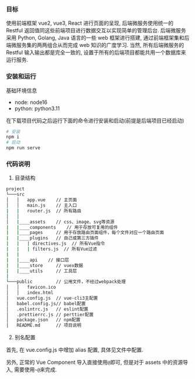 ### 目标

使用前端框架 vue2, vue3, React 进行页面的呈现, 后端微服务使用统一的 Restful 返回值同这些前端项目进行数据交互以实现简单的管理后台. 后端微服务采用 Python, Golang, Java 语言的一些 web 框架进行搭建, 通过前端框架集和后端微服务集的两两组合从而完成 web 知识的广度学习.
当然, 所有后端微服务的 Restful 输入输出都是完全一致的, 设置于所有的后端项目都能共用一个数据库来运行服务.

### 安装和运行

基础环境信息

- node: node16
- python: python3.11

在下载项目代码之后运行下面的命令进行安装和启动(前提是后端项目已经启动)

```sh
# 安装
npm i
# 启动
npm run serve
```

### 代码说明

1. 目录结构

```sh
project
└───src
│   │   app.vue    // 主页面
│   │   main.js    // 主入口
|   |   router.js  // 所有路由
│   │
│   |____assets    // css、image、svg等资源
|   |____components    // 用于存放可复用的组件
|   |____pages     // 用于存放路由页面组件，每个文件对应一个路由页面
|   |____plugins   // 自己或第三方插件
|   |   | directives.js  // 所有Vue指令
|   |   | filters.js  // 所有Vue过滤
|   |
|   |____api    // 接口层
|   |____store     // vuex数据
|   |____utils     // 工具层
|
└───public         // 公用文件，不经过webpack处理
│   │   favicon.ico
│   │   index.html
│   vue.config.js  // vue-cli3主配置
│   babel.config.js// babel配置
│   .eslintrc.js   // eslint配置
│   .prettierrc.js // perttier配置
│   package.json   // npm配置
│   README.md      // 项目说明
```

2. 别名配置

首先, 在 vue.config.js 中增加 alias 配置, 具体见文件中配置.

另外, 正常的 Vue Component 导入直接使用`@`即可, 但是对于 assets 中的资源导入, 需要使用`~@`来完成.
